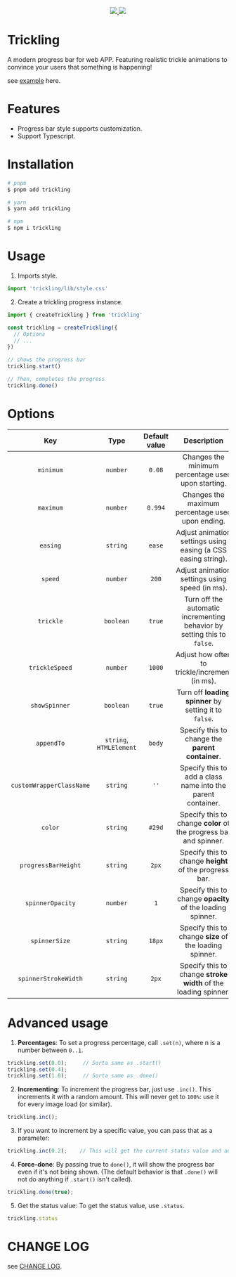 <p align="center">
  <a href="https://www.npmjs.org/package/trickling">
    <img src="https://img.shields.io/npm/v/trickling.svg">
  </a>
  <a href="https://npmcharts.com/compare/trickling?minimal=true">
    <img src="https://img.shields.io/npm/dm/trickling.svg">
  </a>
  <br>
</p>

# Trickling

A modern progress bar for web APP. Featuring realistic trickle animations to convince your users that something is happening!

see [example](https://hongwenqing.com/trickling/) here.

# Features

- Progress bar style supports customization.
- Support Typescript.

# Installation

```bash
# pnpm
$ pnpm add trickling

# yarn
$ yarn add trickling

# npm
$ npm i trickling
```

# Usage

1. Imports style.

```ts
import 'trickling/lib/style.css'
```

2. Create a trickling progress instance.

```ts
import { createTrickling } from 'trickling'

const trickling = createTrickling({
  // Options
  // ...
})

// shows the progress bar
trickling.start()

// Then, completes the progress
trickling.done()
```

# Options

| Key | Type | Default value | Description |
| :---: | :---: | :---: | :---: |
| `minimum` | `number` | `0.08` | Changes the minimum percentage used upon starting. |
| `maximum` | `number` | `0.994` | Changes the maximum percentage used upon ending. |
| `easing` | `string` | `ease` | Adjust animation settings using easing (a CSS easing string). |
| `speed` | `number` | `200` | Adjust animation settings using speed (in ms). |
| `trickle` | `boolean` | `true` | Turn off the automatic incrementing behavior by setting this to `false`. |
| `trickleSpeed` | `number` | `1000` | Adjust how often to trickle/increment (in ms). |
| `showSpinner` | `boolean` | `true` | Turn off **loading spinner** by setting it to `false`. |
| `appendTo` | `string`, `HTMLElement` | `body` | Specify this to change the **parent container**. |
| `customWrapperClassName` | `string` | `''` | Specify this to add a class name into the parent container. |
| `color` | `string` | `#29d` | Specify this to change **color** of the progress bar and spinner. |
| `progressBarHeight` | `string` | `2px` | Specify this to change **height** of the progress bar. |
| `spinnerOpacity` | `number` | `1` | Specify this to change **opacity** of the loading spinner. |
| `spinnerSize` | `string` | `18px` | Specify this to change **size** of the loading spinner. |
| `spinnerStrokeWidth` | `string` | `2px` | Specify this to change **stroke width** of the loading spinner. |


# Advanced usage

1. **Percentages**: To set a progress percentage, call `.set(n)`, where n is a number between `0..1`.

```ts
trickling.set(0.0);     // Sorta same as .start()
trickling.set(0.4);
trickling.set(1.0);     // Sorta same as .done()
```

2. **Incrementing**: To increment the progress bar, just use `.inc()`. This increments it with a random amount. This will never get to `100%`: use it for every image load (or similar).

```ts
trickling.inc();
```

3. If you want to increment by a specific value, you can pass that as a parameter:

```ts
trickling.inc(0.2);    // This will get the current status value and adds 0.2 until status is 0.994
```

4. **Force-done**: By passing true to `done()`, it will show the progress bar even if it's not being shown. (The default behavior is that `.done()` will not do anything if `.start()` isn't called).

```ts
trickling.done(true);
```

5. Get the status value: To get the status value, use `.status`.

```ts
trickling.status
```

# CHANGE LOG

see [CHANGE LOG](./CHANGELOG.md).